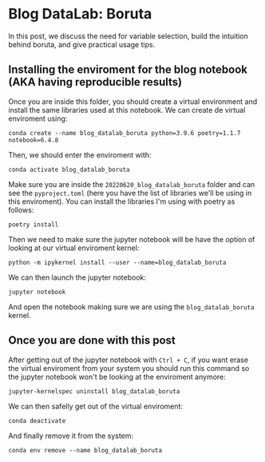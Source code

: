 # Blog DataLab: Boruta

In this post, we discuss the need for variable selection, build the intuition behind boruta, and give practical usage tips.

## Installing the enviroment for the blog notebook (AKA having reproducible results)

Once you are inside this folder, you should create a virtual environment and install the same libraries used at this notebook. We can create de virtual enviroment using:
```console
conda create --name blog_datalab_boruta python=3.9.6 poetry=1.1.7 notebook=6.4.8
```

Then, we should enter the enviroment with:
```console
conda activate blog_datalab_boruta
```

Make sure you are inside the `20220620_blog_datalab_boruta` folder and can see the `pyproject.toml` (here you have the list of libraries we'll be using in this enviroment). You can install the libraries I'm using with poetry as follows:
```console
poetry install
```

Then we need to make sure the jupyter notebook will be have the option of looking at our virtual enviroment kernel:
```console
python -m ipykernel install --user --name=blog_datalab_boruta
```

We can then launch the jupyter notebook:
```console
jupyter notebook
```
And open the notebook making sure we are using the `blog_datalab_boruta` kernel.

## Once you are done with this post

After getting out of the jupyter notebook with `Ctrl + C`, if you want erase the virtual enviroment from your system you should run this command so the jupyter notebook won't be looking at the enviroment anymore:
```console
jupyter-kernelspec uninstall blog_datalab_boruta
```

We can then safelly get out of the virtual enviroment:
```console
conda deactivate
```

And finally remove it from the system:
```console
conda env remove --name blog_datalab_boruta
```








